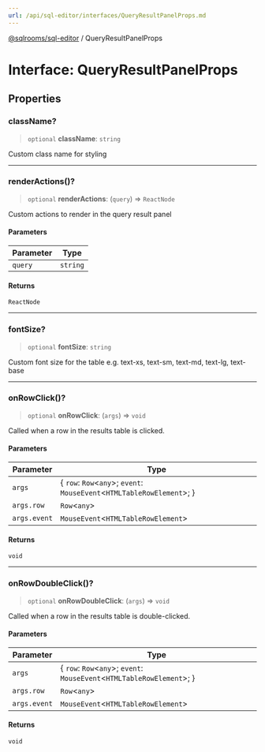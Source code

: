 ```yaml
---
url: /api/sql-editor/interfaces/QueryResultPanelProps.md
---
```

[@sqlrooms/sql-editor](../index.md) / QueryResultPanelProps

# Interface: QueryResultPanelProps

## Properties

### className?

> `optional` **className**: `string`

Custom class name for styling

***

### renderActions()?

> `optional` **renderActions**: (`query`) => `ReactNode`

Custom actions to render in the query result panel

#### Parameters

| Parameter | Type |
| ------ | ------ |
| `query` | `string` |

#### Returns

`ReactNode`

***

### fontSize?

> `optional` **fontSize**: `string`

Custom font size for the table e.g. text-xs, text-sm, text-md, text-lg, text-base

***

### onRowClick()?

> `optional` **onRowClick**: (`args`) => `void`

Called when a row in the results table is clicked.

#### Parameters

| Parameter | Type |
| ------ | ------ |
| `args` | { `row`: `Row`<`any`>; `event`: `MouseEvent`<`HTMLTableRowElement`>; } |
| `args.row` | `Row`<`any`> |
| `args.event` | `MouseEvent`<`HTMLTableRowElement`> |

#### Returns

`void`

***

### onRowDoubleClick()?

> `optional` **onRowDoubleClick**: (`args`) => `void`

Called when a row in the results table is double-clicked.

#### Parameters

| Parameter | Type |
| ------ | ------ |
| `args` | { `row`: `Row`<`any`>; `event`: `MouseEvent`<`HTMLTableRowElement`>; } |
| `args.row` | `Row`<`any`> |
| `args.event` | `MouseEvent`<`HTMLTableRowElement`> |

#### Returns

`void`
